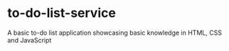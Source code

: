 # to-do-list-service
A basic to-do list application showcasing basic knowledge in HTML, CSS and JavaScript
